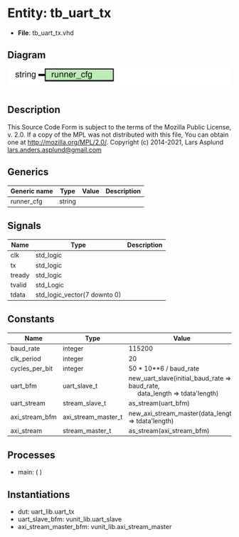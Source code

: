 # Entity: tb_uart_tx

- **File**: tb_uart_tx.vhd
## Diagram

![Diagram](tb_uart_tx.svg "Diagram")
## Description

This Source Code Form is subject to the terms of the Mozilla Public
License, v. 2.0. If a copy of the MPL was not distributed with this file,
You can obtain one at http://mozilla.org/MPL/2.0/.
Copyright (c) 2014-2021, Lars Asplund lars.anders.asplund@gmail.com
## Generics

| Generic name | Type   | Value | Description |
| ------------ | ------ | ----- | ----------- |
| runner_cfg   | string |       |             |
## Signals

| Name   | Type                         | Description |
| ------ | ---------------------------- | ----------- |
| clk    | std_logic                    |             |
| tx     | std_logic                    |             |
| tready | std_logic                    |             |
| tvalid | std_Logic                    |             |
| tdata  | std_logic_vector(7 downto 0) |             |
## Constants

| Name           | Type                | Value                                                                                                                                                                 | Description |
| -------------- | ------------------- | --------------------------------------------------------------------------------------------------------------------------------------------------------------------- | ----------- |
| baud_rate      | integer             |  115200                                                                                                                                                               | bits / s    |
| clk_period     | integer             |  20                                                                                                                                                                   | ns          |
| cycles_per_bit | integer             |  50 * 10**6 / baud_rate                                                                                                                                               |             |
| uart_bfm       | uart_slave_t        |  new_uart_slave(initial_baud_rate => baud_rate,<br><span style="padding-left:20px">                                                      data_length => tdata'length) |             |
| uart_stream    | stream_slave_t      |  as_stream(uart_bfm)                                                                                                                                                  |             |
| axi_stream_bfm | axi_stream_master_t |  new_axi_stream_master(data_length => tdata'length)                                                                                                                   |             |
| axi_stream     | stream_master_t     |  as_stream(axi_stream_bfm)                                                                                                                                            |             |
## Processes
- main: (  )
## Instantiations

- dut: uart_lib.uart_tx
- uart_slave_bfm: vunit_lib.uart_slave
- axi_stream_master_bfm: vunit_lib.axi_stream_master

